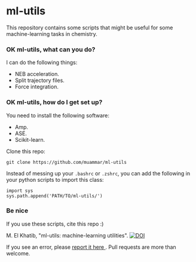 # ml-utils

This repository contains some scripts that might be useful for some
machine-learning tasks in chemistry.

### OK ml-utils, what can you do? ###

I can do the following things:

* NEB acceleration.
* Split trajectory files.
* Force integration.

### OK ml-utils, how do I get set up? ###

You need to install the following software:

- Amp.
- ASE.
- Scikit-learn.

Clone this repo:


```
git clone https://github.com/muammar/ml-utils

```

Instead of messing up your `.bashrc` or `.zshrc`, you can add the following in your
python scripts to import this class:

```
import sys
sys.path.append('PATH/TO/ml-utils/')
```

### Be nice

If you use these scripts, cite this repo :)

M. El Khatib, "ml-utils: machine-learning utilities". [![DOI](https://zenodo.org/badge/119721081.svg)](https://zenodo.org/badge/latestdoi/119721081)


If you see an error, please [report it here ](https://github.com/muammar/ml-utils/issues).
Pull requests are more than welcome.
